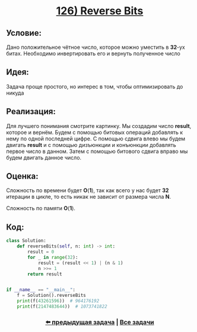 <div align='center'>
<h1><a href='https://leetcode.com/problems/reverse-bits/description/'><strong>126) Reverse Bits</strong></a></h1>
</div>

## **Условие:**

Дано положительное чётное число, которое можно уместить в **32**-ух битах. Необходимо инвертировать его и вернуть полученное число

## **Идея:**

Задача проще простого, но интерес в том, чтобы оптимизировать до никуда

## **Реализация:**

Для лучшего понимания смотрите картинку. Мы создадим число **result**, которое и вернём. Будем с помощью битовых операций добавлять к нему по одной последней цифре. С помощью сдвига влево мы будем двигать **result** и с помощью дизъюнкции и конъюнкции добавлять первое число в данном. Затем с помощью битового сдвига вправо мы будем двигать данное число.



## **Оценка:**

Сложность по времени будет **O**(**1**), так как всего у нас будет **32** итерации в цикле, то есть никак не зависит от размера числа **N**.

Сложность по памяти **O**(**1**).

## Код:
```python
class Solution:
    def reverseBits(self, n: int) -> int:
        result = 0
        for _ in range(32):
            result = (result << 1) | (n & 1)
            n >>= 1
        return result


if __name__ == "__main__":
    f = Solution().reverseBits
    print(f(43261596))  # 964176192
    print(f(2147483644))  # 1073741822

```

<div align='center'><h3><a href='https://github.com/TAskMAster339/PythonAlgorithms/tree/main/125.Add%20Binary'>⬅️ предыдущая задача</a>&nbsp;|&nbsp;<a href='https://github.com/TAskMAster339/PythonAlgorithms/tree/main/README.md'>Все задачи</a></h3></div>